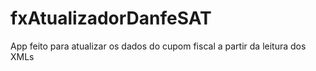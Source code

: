 # fxAtualizadorDanfeSAT
App feito para atualizar os dados do cupom fiscal a partir da leitura dos XMLs
